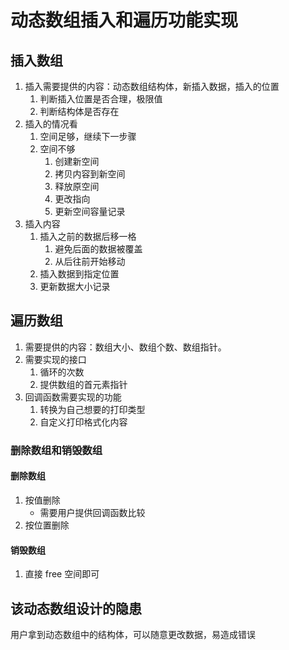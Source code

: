 # 动态数组插入和遍历功能实现

## 插入数组
1. 插入需要提供的内容：动态数组结构体，新插入数据，插入的位置
    1. 判断插入位置是否合理，极限值
    2. 判断结构体是否存在
1. 插入的情况看
    1. 空间足够，继续下一步骤
    2. 空间不够
        1. 创建新空间
        2. 拷贝内容到新空间
        3. 释放原空间
        4. 更改指向
        5. 更新空间容量记录
1. 插入内容
    1. 插入之前的数据后移一格
        1. 避免后面的数据被覆盖
        2. 从后往前开始移动
    2. 插入数据到指定位置
    3. 更新数据大小记录
    

## 遍历数组
1. 需要提供的内容：数组大小、数组个数、数组指针。
2. 需要实现的接口
    1. 循环的次数
    2. 提供数组的首元素指针
3. 回调函数需要实现的功能
    1. 转换为自己想要的打印类型
    2. 自定义打印格式化内容
    



### 删除数组和销毁数组

#### 删除数组
1. 按值删除
    - 需要用户提供回调函数比较
2. 按位置删除


#### 销毁数组
1. 直接 free 空间即可



## 该动态数组设计的隐患
用户拿到动态数组中的结构体，可以随意更改数据，易造成错误